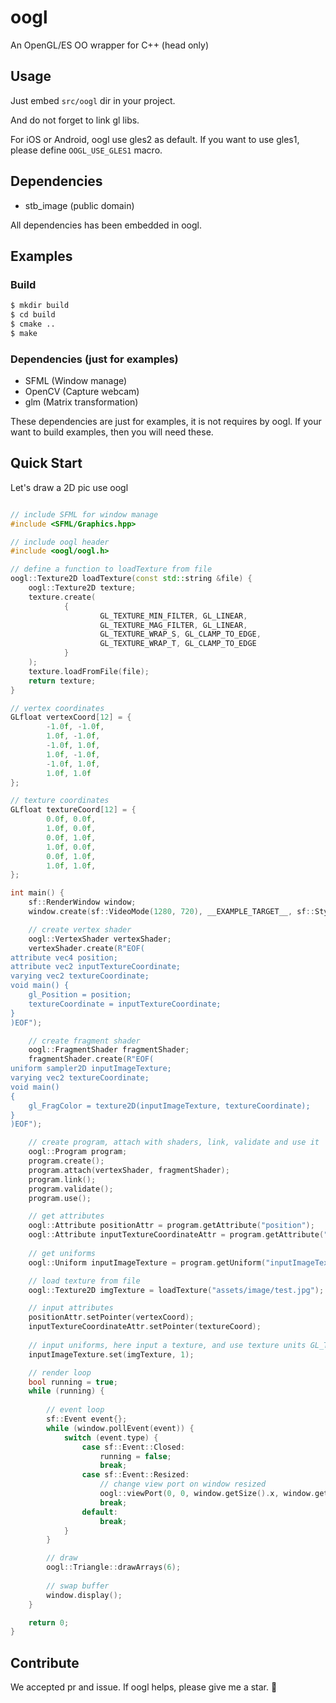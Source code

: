 # oogl

An OpenGL/ES OO wrapper for C++ (head only)

## Usage
Just embed `src/oogl` dir in your project.

And do not forget to link gl libs.

For iOS or Android, oogl use gles2 as default. If you want to use gles1, please define `OOGL_USE_GLES1` macro.

## Dependencies

* stb_image         (public domain)

All dependencies has been embedded in oogl.

## Examples

### Build

```bash
$ mkdir build
$ cd build
$ cmake ..
$ make
```

### Dependencies (just for examples)

* SFML      (Window manage)
* OpenCV    (Capture webcam)
* glm       (Matrix transformation)

These dependencies are just for examples, it is not requires by oogl.
If your want to build examples, then you will need these.

## Quick Start

Let's draw a 2D pic use oogl

```cpp

// include SFML for window manage
#include <SFML/Graphics.hpp>

// include oogl header
#include <oogl/oogl.h>

// define a function to loadTexture from file
oogl::Texture2D loadTexture(const std::string &file) {
    oogl::Texture2D texture;
    texture.create(
            {
                    GL_TEXTURE_MIN_FILTER, GL_LINEAR,
                    GL_TEXTURE_MAG_FILTER, GL_LINEAR,
                    GL_TEXTURE_WRAP_S, GL_CLAMP_TO_EDGE,
                    GL_TEXTURE_WRAP_T, GL_CLAMP_TO_EDGE
            }
    );
    texture.loadFromFile(file);
    return texture;
}

// vertex coordinates
GLfloat vertexCoord[12] = {
        -1.0f, -1.0f,
        1.0f, -1.0f,
        -1.0f, 1.0f,
        1.0f, -1.0f,
        -1.0f, 1.0f,
        1.0f, 1.0f
};

// texture coordinates
GLfloat textureCoord[12] = {
        0.0f, 0.0f,
        1.0f, 0.0f,
        0.0f, 1.0f,
        1.0f, 0.0f,
        0.0f, 1.0f,
        1.0f, 1.0f,
};

int main() {
    sf::RenderWindow window;
    window.create(sf::VideoMode(1280, 720), __EXAMPLE_TARGET__, sf::Style::Default, sf::ContextSettings(32));

    // create vertex shader
    oogl::VertexShader vertexShader;
    vertexShader.create(R"EOF(
attribute vec4 position;
attribute vec2 inputTextureCoordinate;
varying vec2 textureCoordinate;
void main() {
    gl_Position = position;
    textureCoordinate = inputTextureCoordinate;
}
)EOF");

    // create fragment shader
    oogl::FragmentShader fragmentShader;
    fragmentShader.create(R"EOF(
uniform sampler2D inputImageTexture;
varying vec2 textureCoordinate;
void main()
{
    gl_FragColor = texture2D(inputImageTexture, textureCoordinate);
}
)EOF");

    // create program, attach with shaders, link, validate and use it
    oogl::Program program;
    program.create();
    program.attach(vertexShader, fragmentShader);
    program.link();
    program.validate();
    program.use();

    // get attributes
    oogl::Attribute positionAttr = program.getAttribute("position");
    oogl::Attribute inputTextureCoordinateAttr = program.getAttribute("inputTextureCoordinate");
    
    // get uniforms
    oogl::Uniform inputImageTexture = program.getUniform("inputImageTexture");

    // load texture from file
    oogl::Texture2D imgTexture = loadTexture("assets/image/test.jpg");

    // input attributes
    positionAttr.setPointer(vertexCoord);
    inputTextureCoordinateAttr.setPointer(textureCoord);
    
    // input uniforms, here input a texture, and use texture units GL_TEXTURE1
    inputImageTexture.set(imgTexture, 1);

    // render loop
    bool running = true;
    while (running) {
    
        // event loop
        sf::Event event{};
        while (window.pollEvent(event)) {
            switch (event.type) {
                case sf::Event::Closed:
                    running = false;
                    break;
                case sf::Event::Resized:
                    // change view port on window resized
                    oogl::viewPort(0, 0, window.getSize().x, window.getSize().y);
                    break;
                default:
                    break;
            }
        }

        // draw
        oogl::Triangle::drawArrays(6);
        
        // swap buffer
        window.display();
    }

    return 0;
}

```

## Contribute

We accepted pr and issue. If oogl helps, please give me a star. 🎉